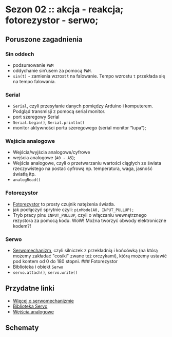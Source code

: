 # Sezon 02 :: akcja - reakcja; fotorezystor - serwo;

## Poruszone zagadnienia
### Sin oddech
- podsumowanie `PWM`
- oddychanie sin’usem za pomocą `PWM`. 
- `sin(t)` - zamienia wzrost t na falowanie. Tempo wzrostu `t` przekłada się na tempo falowania.
### Serial
- `Serial`, czyli przesyłanie danych pomiędzy Arduino i komputerem. Podgląd transmisji z pomocą serial monitor.
- port szeregowy Serial
- `Serial.begin()`, `Serial.println()` 
- monitor aktywności portu szeregowego (serial monitor “lupa”);
### Wejścia analogowe
- Wejścia/wyjścia analogowe/cyfrowe
- wejścia analogowe (`A0 - A5`);
- Wejścia analogowe, czyli o przetwarzaniu wartości ciągłych ze świata rzeczywistego na postać cyfrową np. temperatura, waga, jasność światłą itp. 
- `analogRead()`
### Fotorezystor
- [Fotorezystor](https://github.com/CreativeCodingPL/PhysicalComputing/tree/2019/s01_pierwsza_dioda_i_prezenty#fotorezystor) to prosty czujnik natężenia światła.
- jak podłączyć sprytnie czyli: `pinMode(A0, INPUT_PULLUP);`
- Tryb pracy pinu `INPUT_PULLUP`, czyli o włączaniu wewnętrznego rezystora za pomocą kodu. WoW! Można tworzyć obwody elektroniczne kodem?!
### Serwo
- [Serwomechanizm](https://github.com/CreativeCodingPL/PhysicalComputing/tree/2019/s01_pierwsza_dioda_i_prezenty#serwo), czyli silniczek z przekładnią i końcówką (na którą możemy zakładać "cosiki" zwane też orczykami), którą możemy ustawić pod kontem od 0 do 180 stopni. ### Fotorezystor
- Biblioteka i obiekt `Serwo`
- `servo.attach()`, `servo.write()`

## Przydatne linki
- [Więcej o serwomechanizmie](https://learn.adafruit.com/adafruit-arduino-lesson-14-servo-motors/) 
- [Biblioteka Servo](https://www.arduino.cc/en/Reference/Servo)
- [Wejścia analogowe](https://www.arduino.cc/en/Tutorial/AnalogInput)

## Schematy



